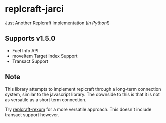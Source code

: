 # replcraft-jarci
Just Another Replcraft Implementation (*In Python!*)

## Supports v1.5.0
- Fuel Info API
- moveItem Target Index Support
- Transact Support

## Note
This library attempts to implement replcraft through a long-term connection system, similar to the javascript library. The downside to this is that it is not as versatile as a short term connection.

Try [replcraft-rexum](https://pypi.org/project/replcraft-rexum/) for a more versatile approach. This doesn't include transact support however.
